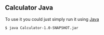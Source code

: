 ## Calculator Java 

To use it you could just simply run it using [Java](https://www.oracle.com/java/technologies/javase-jdk13-downloads.html)
```sh
$ java Calculator-1.0-SNAPSHOT.jar
```